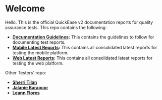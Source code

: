 # Welcome

Hello. This is the official QuickEase v2 documentation reports for quality assurance tests. This repo contains the following:

- **[Documentation Guidelines](/document-guidelines.md):** This contains the guidelines to follow for documenting test reports.
- **[Mobile Latest Reports](/mobile-latest-reports.md):** This contains all consolidated latest reports for testing the mobile platform.
- **[Web Latest Reports](/web-latest-reports.md):** This contains all consolidated latest reports for testing the web platform.

Other Testers' repo:

- [**Sherri Tilan**](https://github.com/Tsherii/quickease_2.0-reports)
- [**Jalanie Baraocor**](https://github.com/jiyuutheosum/quickease_2.0-reports)
- [**Leann Flores**](https://github.com/LeannFlores/quickease-2.0-reports)
